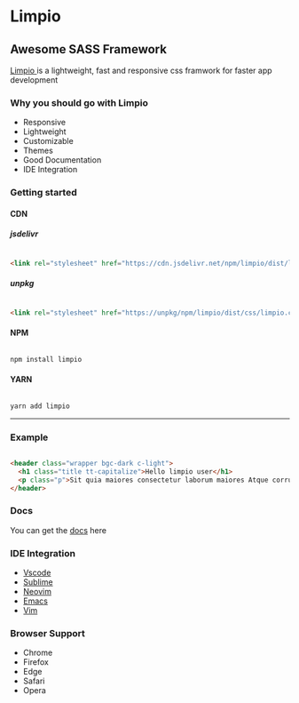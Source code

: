# Limpio

## Awesome SASS Framework

[ Limpio ](https://github.io/limpio) is a lightweight, fast and responsive css framwork for faster app development

### Why you should go with Limpio

- Responsive
- Lightweight
- Customizable
- Themes
- Good Documentation
- IDE Integration

### Getting started

#### CDN

##### jsdelivr

```html

<link rel="stylesheet" href="https://cdn.jsdelivr.net/npm/limpio/dist/limpio.css">

```

##### unpkg

```html

<link rel="stylesheet" href="https://unpkg/npm/limpio/dist/css/limpio.css">

```

#### NPM

```sh

npm install limpio

```

#### YARN

```sh

yarn add limpio

```
---

### Example

```html

<header class="wrapper bgc-dark c-light">
  <h1 class="title tt-capitalize">Hello limpio user</h1>
  <p class="p">Sit quia maiores consectetur laborum maiores Atque corrupti sit placeat</p>
</header>

```

### Docs

You can get the [docs](https://github.io/limpio-dev/limpio) here

### IDE Integration

- [Vscode](https://github.com/mkoloni)
- [Sublime](https://github.com/mkoloni)
- [Neovim](https://github.com/mkoloni)
- [Emacs](https://github.com/mkoloni)
- [Vim](https://github.com/mkoloni)

### Browser Support

- Chrome
- Firefox
- Edge
- Safari
- Opera

